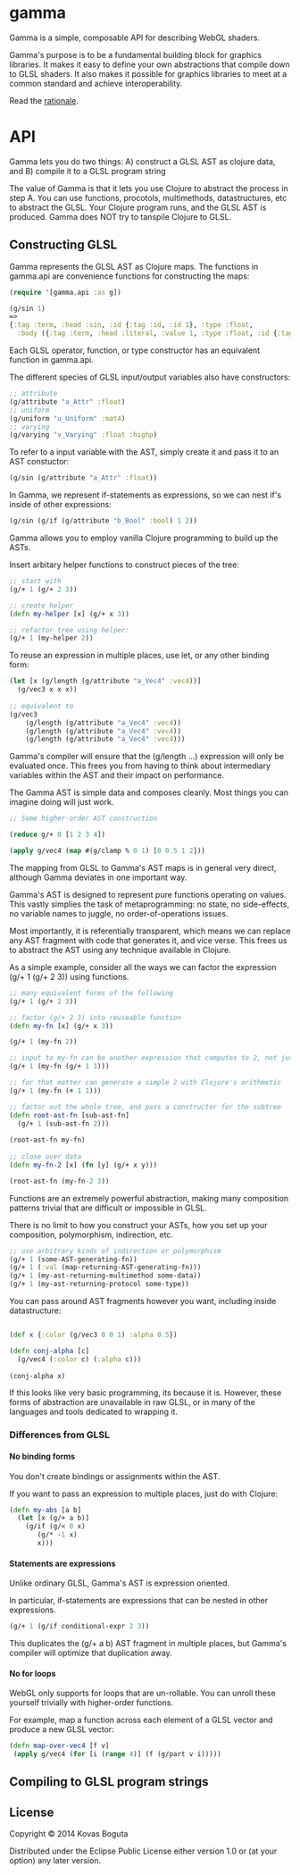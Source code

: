# gamma

Gamma is a simple, composable API for describing WebGL shaders. 

Gamma's purpose is to be a fundamental building block for graphics libraries. It makes it easy to define your own abstractions that compile down to GLSL shaders. It also makes it possible for graphics libraries to meet at a common standard and achieve interoperability. 

Read the [rationale](https://github.com/kovasb/gamma/wiki/Gamma-Rationale).

# API

Gamma lets you do two things: A) construct a GLSL AST as clojure data, and B) compile it to a GLSL program string

The value of Gamma is that it lets you use Clojure to abstract the process in step A. You can use functions, procotols, multimethods, datastructures, etc to abstract the GLSL. Your Clojure program runs, and the GLSL AST is produced. Gamma does NOT try to tanspile Clojure to GLSL.


## Constructing GLSL 

Gamma represents the GLSL AST as Clojure maps.  The functions in gamma.api are convenience functions for constructing the maps:

```clojure
(require '[gamma.api :as g])
```

```clojure
(g/sin 1)
=>
{:tag :term, :head :sin, :id {:tag :id, :id 1}, :type :float,
  :body ({:tag :term, :head :literal, :value 1, :type :float, :id {:tag :id, :id 2}})}
```

Each GLSL operator, function, or type constructor has an equivalent function in gamma.api. 

The different species of GLSL input/output variables also have constructors:

```clojure
;; attribute 
(g/attribute "a_Attr" :float)
;; uniform 
(g/uniform "u_Uniform" :mat4)
;; varying 
(g/varying "v_Varying" :float :highp)
```

To refer to a input variable with the AST, simply create it and pass it to an AST constuctor: 

```clojure 
(g/sin (g/attribute "a_Attr" :float))
```

In Gamma, we represent if-statements as expressions, so we can nest if's inside of other expressions:

```clojure 
(g/sin (g/if (g/attribute "b_Bool" :bool) 1 2))
```

Gamma allows you to employ vanilla Clojure programming to build up the ASTs.

Insert arbitary helper functions to construct pieces of the tree:

```clojure
;; start with 
(g/+ 1 (g/+ 2 3))

;; create helper
(defn my-helper [x] (g/+ x 3))

;; refactor tree using helper:
(g/+ 1 (my-helper 2))
```

To reuse an expression in multiple places, use let, or any other binding form:
```clojure
(let [x (g/length (g/attribute "a_Vec4" :vec4))]
  (g/vec3 x x x))
  
;; equivalent to 
(g/vec3 
    (g/length (g/attribute "a_Vec4" :vec4))
    (g/length (g/attribute "a_Vec4" :vec4))
    (g/length (g/attribute "a_Vec4" :vec4)))
```

Gamma's compiler will ensure that the (g/length ...) expression will only be evaluated once. This frees you from having to think about intermediary variables within the AST and their impact on performance. 

The Gamma AST is simple data and composes cleanly. Most things you can imagine doing will just work. 

```clojure
;; Some higher-order AST construction

(reduce g/+ 0 [1 2 3 4])

(apply g/vec4 (map #(g/clamp % 0 1) [0 0.5 1 2]))
```










The mapping from GLSL to Gamma's AST maps is in general very direct, although Gamma deviates in one important way. 

Gamma's AST is designed to represent pure functions operating on values. This vastly simplies the task of metaprogramming: no state, no side-effects, no variable names to juggle, no order-of-operations issues. 

Most importantly, it is referentially transparent, which means we can replace any AST fragment with code that generates it, and vice verse. This frees us to abstract the AST using any technique available in Clojure. 

As a simple example, consider all the ways we can factor the expression (g/+ 1 (g/+ 2 3)) using functions. 

```clojure
;; many equivalent forms of the following
(g/+ 1 (g/+ 2 3))

;; factor (g/+ 2 3) into reuseable function 
(defn my-fn [x] (g/+ x 3))

(g/+ 1 (my-fn 2))

;; input to my-fn can be another expression that computes to 2, not just a literal value 
(g/+ 1 (my-fn (g/+ 1 1)))

;; for that matter can generate a simple 2 with Clojure's arithmetic
(g/+ 1 (my-fn (+ 1 1)))

;; factor out the whole tree, and pass a constructor for the subtree   
(defn root-ast-fn [sub-ast-fn]
  (g/+ 1 (sub-ast-fn 2)))
  
(root-ast-fn my-fn)  
  
;; close over data 
(defn my-fn-2 [x] (fn [y] (g/+ x y)))

(root-ast-fn (my-fn-2 3))


```

Functions are an extremely powerful abstraction, making many composition patterns trivial that are difficult or impossible in GLSL. 

There is no limit to how you construct your ASTs, how you set up your composition, polymorphism, indirection, etc. 

```clojure
;; use arbitrary kinds of indirection or polymorphism
(g/+ 1 (some-AST-generating-fn))
(g/+ 1 (:val (map-returning-AST-generating-fn)))
(g/+ 1 (my-ast-returning-multimethod some-data))
(g/+ 1 (my-ast-returning-protocol some-type))
```



You can pass around AST fragments however you want, including inside datastructure:

```clojure

(def x {:color (g/vec3 0 0 1) :alpha 0.5})

(defn conj-alpha [c]
  (g/vec4 (:color c) (:alpha c)))
  
(conj-alpha x)  
```

If this looks like very basic programming, its because it is. However, these forms of abstraction are unavailable in raw GLSL, or in many of the languages and tools dedicated to wrapping it. 


### Differences from GLSL

#### No binding forms 

You don't create bindings or assignments within the AST.

If you want to pass an expression to multiple places, just do with Clojure:

```clojure
(defn my-abs [a b]
  (let [x (g/+ a b)]
    (g/if (g/< 0 x)
       (g/* -1 x) 
       x)))
```

#### Statements are expressions

Unlike ordinary GLSL, Gamma's AST is expression oriented. 

In particular, if-statements are expressions that can be nested in other expressions.

```clojure
(g/+ 1 (g/if conditional-expr 2 3))
```


This duplicates the (g/+ a b) AST fragment in multiple places, but Gamma's compiler will optimize that duplication away.

#### No for loops 

WebGL only supports for loops that are un-rollable. You can unroll these yourself trivially with higher-order functions.

For example, map a function across each element of a GLSL vector and produce a new GLSL vector:

```clojure
(defn map-over-vec4 [f v]
 (apply g/vec4 (for [i (range 4)] (f (g/part v i)))))
``` 

## Compiling to GLSL program strings






## License

Copyright © 2014 Kovas Boguta

Distributed under the Eclipse Public License either version 1.0 or (at
your option) any later version.
